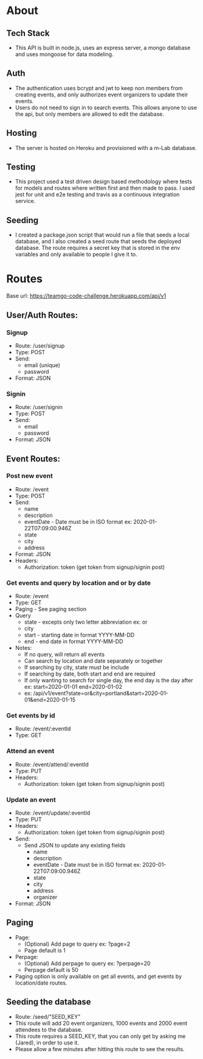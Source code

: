 # About
## Tech Stack
- This API is built in node.js, uses an express server, a mongo database and uses mongoose for data modeling.
## Auth
- The authentication uses bcrypt and jwt to keep non members from creating events, and only authorizes event organizers to update their events.
- Users do not need to sign in to search events. This allows anyone to use the api, but only members are allowed to edit the database.
## Hosting
- The server is hosted on Heroku and provisioned with a m-Lab database.
## Testing
- This project used a test driven design based methodology where tests for models and routes where written first and then made to pass. I used jest for unit and e2e testing and travis as a continuous integration service.
## Seeding
- I created a package.json script that would run a file that seeds a local database, and I also created a seed route that seeds the deployed database. The route requires a secret key that is stored in the env variables and only available to people I give it to.

# Routes
Base url: https://teamgo-code-challenge.herokuapp.com/api/v1

## User/Auth Routes:
### Signup
- Route: /user/signup
- Type: POST
- Send:
  - email (unique)
  - password
- Format: JSON
### Signin
- Route: /user/signin
- Type: POST
- Send:
  - email
  - password
- Format: JSON
## Event Routes:
### Post new event
- Route: /event
- Type: POST
- Send: 
  - name
  - description
  - eventDate - Date must be in ISO format ex: 
2020-01-22T07:09:00.946Z
  - state
  - city
  - address
- Format: JSON
- Headers:
  - Authorization: token (get token from signup/signin post)
### Get events and query by location and or by date
- Route: /event
- Type: GET
- Paging - See paging section
- Query
  - state - excepts only two letter abbreviation ex: or
  - city
  - start - starting date in format YYYY-MM-DD
  - end - end date in format YYYY-MM-DD
- Notes:
  - If no query, will return all events
  - Can search by location and date separately or together
  - If searching by city, state must be include
  - If searching by date, both start and end are required
  - If only wanting to search for single day, the end day is the day after ex: start=2020-01-01 end=2020-01-02
  - ex: /api/v1/event?state=or&city=portland&start=2020-01-01&end=2020-01-15
### Get events by id
- Route: /event/:eventId
- Type: GET
### Attend an event
- Route: /event/attend/:eventId
- Type: PUT
- Headers:
   - Authorization: token (get token from signup/signin post)
### Update an event
- Route: /event/update/:eventId
- Type: PUT
- Headers:
   - Authorization: token (get token from signup/signin post)
- Send:
  - Send JSON to update any existing fields
    - name
    - description
    - eventDate - Date must be in ISO format ex: 
2020-01-22T07:09:00.946Z
    - state
    - city
    - address
    - organizer
- Format: JSON

## Paging
- Page:
  - (Optional) Add page to query ex: ?page=2
  - Page default is 1
- Perpage:
  - (Optional) Add perpage to query ex: ?perpage=20
  - Perpage default is 50
- Paging option is only available on get all events, and get events by location/date routes.

## Seeding the database
- Route: /seed/"SEED_KEY"
- This route will add 20 event organizers, 1000 events and 2000 event attendees to the database. 
- This route requires a SEED_KEY, that you can only get by asking me (Jared), in order to use it. 
- Please allow a few minutes after hitting this route to see the results.
